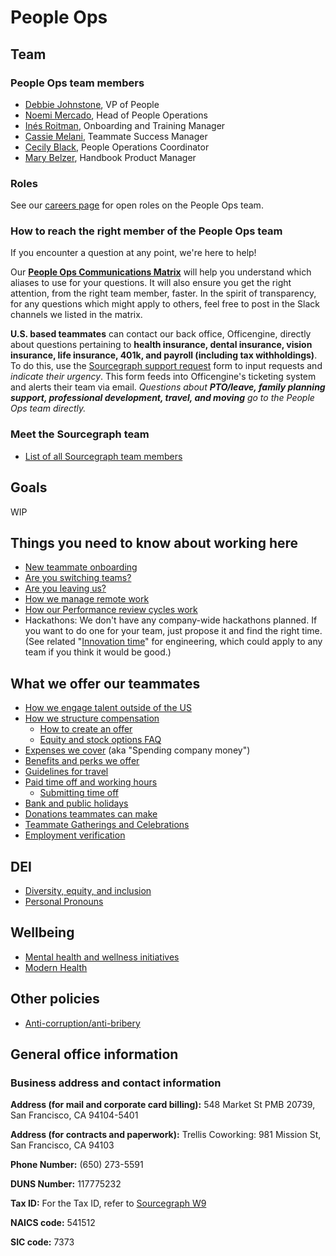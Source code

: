 # People Ops

## Team

### People Ops team members

- [Debbie Johnstone](../company/team/index.md#debbie-johnstone-she-her), VP of People
- [Noemi Mercado](../company/team/index.md#noemi-mercado-she-her), Head of People Operations
- [Inés Roitman](../company/team/index.md#in%c3%a9s-roitman-she-her), Onboarding and Training Manager
- [Cassie Melani](../company/team/index.md#cassie-melani-she-her), Teammate Success Manager
- [Cecily Black](../company/team/index.md#cecily-black-she-her), People Operations Coordinator
- [Mary Belzer](../company/team/index.md#mary-belzer-she-her), Handbook Product Manager

### Roles

See our [careers page](https://boards.greenhouse.io/sourcegraph91) for open roles on the People Ops team.

### How to reach the right member of the People Ops team

If you encounter a question at any point, we're here to help!

Our **[People Ops Communications Matrix](https://docs.google.com/spreadsheets/d/1JItBWbfKV9lr-LAmE19I0JMvu3Cvh0AdrEHDv-r1E2w/edit#gid=0)** will help you understand which aliases to use for your questions. It will also ensure you get the right attention, from the right team member, faster. In the spirit of transparency, for any questions which might apply to others, feel free to post in the Slack channels we listed in the matrix.

**U.S. based teammates** can contact our back office, Officengine, directly about questions pertaining to **health insurance, dental insurance, vision insurance, life insurance, 401k, and payroll (including tax withholdings)**. To do this, use the [Sourcegraph support request](https://docs.google.com/forms/d/e/1FAIpQLSecCNJDd8r26WxjOK0AHIGEV1gfzN_tRdYnXr2heIejLN-BUg/viewform) form to input requests and _indicate their urgency_. This form feeds into Officengine's ticketing system and alerts their team via email. _Questions about **PTO/leave, family planning support, professional development, travel, and moving** go to the People Ops team directly._

### Meet the Sourcegraph team

- [List of all Sourcegraph team members](../company/team/index.md)

## Goals

WIP

## Things you need to know about working here

- [New teammate onboarding](onboarding/index.md)
- [Are you switching teams?](switching-teams.md)
- [Are you leaving us?](leaving.md)
- [How we manage remote work](../company/remote/index.md)
- [How our Performance review cycles work](review-cycles/index.md)
- Hackathons: We don't have any company-wide hackathons planned. If you want to do one for your team, just propose it and find the right time. (See related "[Innovation time](../engineering/index.md#innovation-time)" for engineering, which could apply to any team if you think it would be good.)

## What we offer our teammates

- [How we engage talent outside of the US](how-we-engage-talent-outside-the-us/index.md)
- [How we structure compensation](compensation/index.md)
  - [How to create an offer](compensation/offers.md)
  - [Equity and stock options FAQ](compensation/equity-faq.md)
- [Expenses we cover](spending-company-money.md) (aka "Spending company money")
- [Benefits and perks we offer](benefits-and-perks.md)
- [Guidelines for travel](travel.md)
- [Paid time off and working hours](paid-time-off-and-working-hours.md)
  - [Submitting time off](submitting-time-off.md)
- [Bank and public holidays](holidays.md)
- [Donations teammates can make](donations.md)
- [Teammate Gatherings and Celebrations](celebrate.md)
- [Employment verification](employment_verification.md)

## DEI

- [Diversity, equity, and inclusion](../communication/dei.md)
- [Personal Pronouns](personal-pronouns.md)

## Wellbeing

- [Mental health and wellness initiatives](mental-health.md)
- [Modern Health](modern-health.md)

## Other policies

- [Anti-corruption/anti-bribery](anti-corruption.md)

## General office information

### Business address and contact information

**Address (for mail and corporate card billing):** 548 Market St PMB 20739, San Francisco, CA 94104-5401

**Address (for contracts and paperwork):** Trellis Coworking: 981 Mission St, San Francisco, CA 94103

**Phone Number:** (650) 273-5591

**DUNS Number:** 117775232

**Tax ID:** For the Tax ID, refer to [Sourcegraph W9](https://drive.google.com/file/d/1sxASpL9AmPiUgMx2qE-yXLtwTlfHGyBW/)

**NAICS code:** 541512

**SIC code:** 7373
